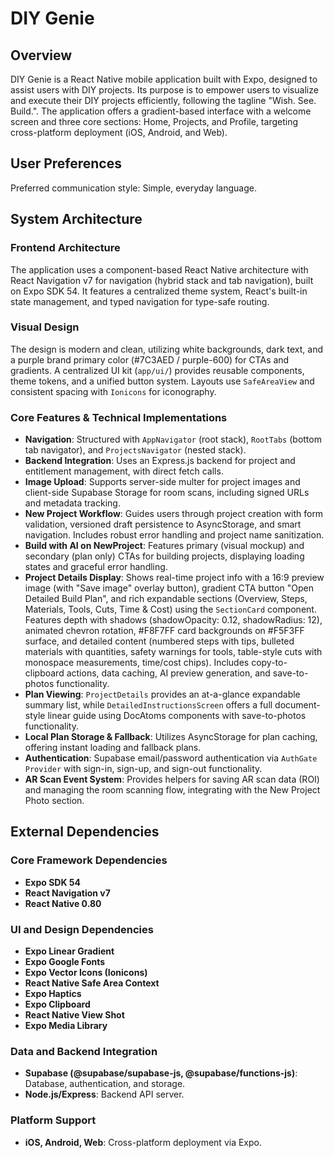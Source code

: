 # DIY Genie

## Overview
DIY Genie is a React Native mobile application built with Expo, designed to assist users with DIY projects. Its purpose is to empower users to visualize and execute their DIY projects efficiently, following the tagline "Wish. See. Build.". The application offers a gradient-based interface with a welcome screen and three core sections: Home, Projects, and Profile, targeting cross-platform deployment (iOS, Android, and Web).

## User Preferences
Preferred communication style: Simple, everyday language.

## System Architecture

### Frontend Architecture
The application uses a component-based React Native architecture with React Navigation v7 for navigation (hybrid stack and tab navigation), built on Expo SDK 54. It features a centralized theme system, React's built-in state management, and typed navigation for type-safe routing.

### Visual Design
The design is modern and clean, utilizing white backgrounds, dark text, and a purple brand primary color (#7C3AED / purple-600) for CTAs and gradients. A centralized UI kit (`app/ui/`) provides reusable components, theme tokens, and a unified button system. Layouts use `SafeAreaView` and consistent spacing with `Ionicons` for iconography.

### Core Features & Technical Implementations
- **Navigation**: Structured with `AppNavigator` (root stack), `RootTabs` (bottom tab navigator), and `ProjectsNavigator` (nested stack).
- **Backend Integration**: Uses an Express.js backend for project and entitlement management, with direct fetch calls.
- **Image Upload**: Supports server-side multer for project images and client-side Supabase Storage for room scans, including signed URLs and metadata tracking.
- **New Project Workflow**: Guides users through project creation with form validation, versioned draft persistence to AsyncStorage, and smart navigation. Includes robust error handling and project name sanitization.
- **Build with AI on NewProject**: Features primary (visual mockup) and secondary (plan only) CTAs for building projects, displaying loading states and graceful error handling.
- **Project Details Display**: Shows real-time project info with a 16:9 preview image (with "Save image" overlay button), gradient CTA button "Open Detailed Build Plan", and rich expandable sections (Overview, Steps, Materials, Tools, Cuts, Time & Cost) using the `SectionCard` component. Features depth with shadows (shadowOpacity: 0.12, shadowRadius: 12), animated chevron rotation, #F8F7FF card backgrounds on #F5F3FF surface, and detailed content (numbered steps with tips, bulleted materials with quantities, safety warnings for tools, table-style cuts with monospace measurements, time/cost chips). Includes copy-to-clipboard actions, data caching, AI preview generation, and save-to-photos functionality.
- **Plan Viewing**: `ProjectDetails` provides an at-a-glance expandable summary list, while `DetailedInstructionsScreen` offers a full document-style linear guide using DocAtoms components with save-to-photos functionality.
- **Local Plan Storage & Fallback**: Utilizes AsyncStorage for plan caching, offering instant loading and fallback plans.
- **Authentication**: Supabase email/password authentication via `AuthGate Provider` with sign-in, sign-up, and sign-out functionality.
- **AR Scan Event System**: Provides helpers for saving AR scan data (ROI) and managing the room scanning flow, integrating with the New Project Photo section.

## External Dependencies

### Core Framework Dependencies
- **Expo SDK 54**
- **React Navigation v7**
- **React Native 0.80**

### UI and Design Dependencies
- **Expo Linear Gradient**
- **Expo Google Fonts**
- **Expo Vector Icons (Ionicons)**
- **React Native Safe Area Context**
- **Expo Haptics**
- **Expo Clipboard**
- **React Native View Shot**
- **Expo Media Library**

### Data and Backend Integration
- **Supabase (@supabase/supabase-js, @supabase/functions-js)**: Database, authentication, and storage.
- **Node.js/Express**: Backend API server.

### Platform Support
- **iOS, Android, Web**: Cross-platform deployment via Expo.